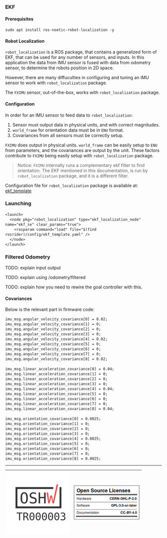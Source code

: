 ### EKF

#### Prerequisites

```
sudo apt install ros-noetic-robot-localization -y
```

#### Robot Localization

`robot_localization` is a ROS package, that contains a generalized form of EKF, that can be used for any number of sensors, and inputs. In this application the data from IMU sensor is fused with data from odometry sensor, to  determine the robots position in 2D space.  

However, there are many diffuculties in configuring and tuning an IMU sensor to work with `robot_localization` package.

The `FXIMU` sensor, out-of-the-box, works with `robot_localization` package.

#### Configuration

In order for an IMU sensor to feed data to `robot_localization`:

1. Sensor must output data in physical units, and with correct magnitudes.
2. `world_frame` for orientation data must be in `ENU` format.
3. Covariances from all sensors must be correctly setup.

`FXIMU` does output in physical units. `world_frame` can be easily setup to `ENU` from parameters, and the covariances are output by the unit. These factors contribute to `FXIMU` being easily setup with `robot_localization` package.

>Notice: `FXIMU` internally runs a complementary ekf filter to find orientation. The EKF mentioned in this documentation, is run by `robot_localization` package, and it is a different filter.

Configuration file for `robot_localization` package is available at: [ekf_template](https://gitlab.com/ROSRider/rosrider/-/raw/master/config/ekf_template.yaml)

### Launching

```
<launch>
  <node pkg="robot_localization" type="ekf_localization_node" name="ekf_se" clear_params="true">
    <rosparam command="load" file="$(find rosrider)/config/ekf_template.yaml" />
  </node>
</launch>

```

### Filtered Odometry

TODO: explain input output

TODO: explain using /odometry/filtered

TODO: explain how you need to rewire the goal controller with this.

#### Covariances

Below is the relevant part in firmware code:

```
imu_msg.angular_velocity_covariance[0] = 0.02;
imu_msg.angular_velocity_covariance[1] = 0;
imu_msg.angular_velocity_covariance[2] = 0;
imu_msg.angular_velocity_covariance[3] = 0;
imu_msg.angular_velocity_covariance[4] = 0.02;
imu_msg.angular_velocity_covariance[5] = 0;
imu_msg.angular_velocity_covariance[6] = 0;
imu_msg.angular_velocity_covariance[7] = 0;
imu_msg.angular_velocity_covariance[8] = 0.02;

imu_msg.linear_acceleration_covariance[0] = 0.04;
imu_msg.linear_acceleration_covariance[1] = 0;
imu_msg.linear_acceleration_covariance[2] = 0;
imu_msg.linear_acceleration_covariance[3] = 0;
imu_msg.linear_acceleration_covariance[4] = 0.04;
imu_msg.linear_acceleration_covariance[5] = 0;
imu_msg.linear_acceleration_covariance[6] = 0;
imu_msg.linear_acceleration_covariance[7] = 0;
imu_msg.linear_acceleration_covariance[8] = 0.04;

imu_msg.orientation_covariance[0] = 0.0025;
imu_msg.orientation_covariance[1] = 0;
imu_msg.orientation_covariance[2] = 0;
imu_msg.orientation_covariance[3] = 0;
imu_msg.orientation_covariance[4] = 0.0025;
imu_msg.orientation_covariance[5] = 0;
imu_msg.orientation_covariance[6] = 0;
imu_msg.orientation_covariance[7] = 0;
imu_msg.orientation_covariance[8] = 0.0025;
```

---

|![tr000003](https://raw.githubusercontent.com/rosrider/fximu_doc/main/img/TR000003.png)   |![license](https://raw.githubusercontent.com/ROSRider/fximu_doc/main/img/license.png)|
|----|----|

